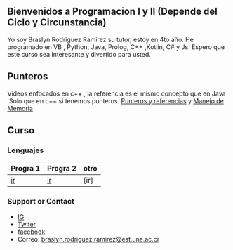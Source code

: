 ## Bienvenidos a Programacion I y II (Depende del Ciclo y Circunstancia)
Yo soy Braslyn Rodriguez Ramirez su tutor, estoy en 4to año. He programado en VB , Python, Java, Prolog, C++ ,Kotlin, C# y Js.
Espero que este curso sea interesante y divertido para usted.

## Punteros

Videos enfocados en c++ , la referencia es el mismo concepto que en Java .Solo que en c++ si tenemos punteros.
[Punteros y referencias](https://youtu.be/tb2XSRJjUbU) y 
[Manejo de Memoria](https://youtu.be/DKG8surY3zg)

## Curso

### Lenguajes

| Progra 1 | Progra 2 | otro |
| --------------- | --------------- | ------------ |
| [ir](https://braslyn.github.io/progra1/Ejercicios/) | [ir](https://braslyn.github.io/progra2/Ejercicios/) | [ir] |


### Support or Contact

- [IG](https://www.instagram.com/braslynrodriguez/)
- [Twiter](https://twitter.com/_Brazza__)
- [facebook](https://www.facebook.com/braslyn.rodriguez.5/)
- Correo: braslyn.rodriguez.ramirez@est.una.ac.cr
